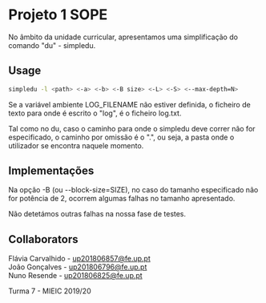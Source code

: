 # Projeto 1 SOPE

No âmbito da unidade curricular, apresentamos uma simplificação do comando "du" - simpledu.

## Usage

```bash
simpledu -l <path> <-a> <-b> <-B size> <-L> <-S> <--max-depth=N>
```

Se a variável ambiente LOG_FILENAME não estiver definida, o ficheiro de texto para onde é escrito o "log", é o ficheiro log.txt.

Tal como no du, caso o caminho para onde o simpledu deve correr não for especificado, o caminho por omissão é o ".", ou seja, a pasta onde o utilizador se encontra naquele momento. 

## Implementações

Na opção -B (ou --block-size=SIZE), no caso do tamanho especificado não for potência de 2, ocorrem algumas falhas no tamanho apresentado.

Não detetámos outras falhas na nossa fase de testes.

## Collaborators

Flávia Carvalhido - up201806857@fe.up.pt\
João Gonçalves - up201806796@fe.up.pt\
Nuno Resende - up201806825@fe.up.pt


Turma 7 - MIEIC 2019/20
